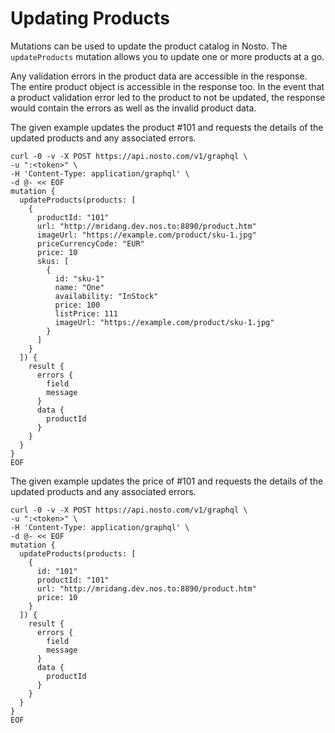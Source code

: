 # Updating Products

Mutations can be used to update the product catalog in Nosto. The `updateProducts` mutation allows you to update one or more products at a go.

Any validation errors in the product data are accessible in the response. The entire product object is accessible in the response too. In the event that a product validation error led to the product to not be updated, the response would contain the errors as well as the invalid product data.

The given example updates the product \#101 and requests the details of the updated products and any associated errors.

```text
curl -0 -v -X POST https://api.nosto.com/v1/graphql \
-u ":<token>" \
-H 'Content-Type: application/graphql' \
-d @- << EOF
mutation {
  updateProducts(products: [
    {
      productId: "101"
      url: "http://mridang.dev.nos.to:8890/product.htm"
      imageUrl: "https://example.com/product/sku-1.jpg"
      priceCurrencyCode: "EUR"
      price: 10
      skus: [
        {
          id: "sku-1"
          name: "One"
          availability: "InStock"
          price: 100
          listPrice: 111
          imageUrl: "https://example.com/product/sku-1.jpg"
        }
      ]
    }
  ]) {
    result {
      errors {
        field
        message
      }
      data {
        productId
      }
    }
  }
}
EOF
```

The given example updates the price of \#101 and requests the details of the updated products and any associated errors.

```text
curl -0 -v -X POST https://api.nosto.com/v1/graphql \
-u ":<token>" \
-H 'Content-Type: application/graphql' \
-d @- << EOF
mutation {
  updateProducts(products: [
    {
      id: "101"
      productId: "101"
      url: "http://mridang.dev.nos.to:8890/product.htm"
      price: 10
    }
  ]) {
    result {
      errors {
        field
        message
      }
      data {
        productId
      }
    }
  }
}
EOF
```

